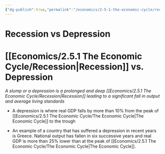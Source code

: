 ```yaml
---
{"dg-publish":true,"permalink":"/economics/2-5-1-the-economic-cycle/recession-vs-depression/","dgHomeLink":true,"dgPassFrontmatter":false}
---
```


# Recession vs Depression


# [[Economics/2.5.1 The Economic Cycle/Recession|Recession]] vs. Depression
*A slump or a depression is a prolonged and deep [[Economics/2.5.1 The Economic Cycle/Recession|Recession]] leading to a significant fall in output and average living standards*

- A depression is where real GDP falls by more than 10% from the peak of [[Economics/2.5.1 The Economic Cycle/The Economic Cycle|The Economic Cycle]] to the trough

- An example of a country that has suffered a depression in recent years is Greece. National output has fallen in six successive years and real GDP is more than 25% lower than at the peak of [[Economics/2.5.1 The Economic Cycle/The Economic Cycle|The Economic Cycle]].